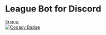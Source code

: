 ﻿# League Bot for Discord

Status: <br />
[![Codacy Badge](https://api.codacy.com/project/badge/Grade/1f7ab34501ad453d9ddbf86c03a1bebe)](https://app.codacy.com/app/stigakl/league-bot?utm_source=github.com&utm_medium=referral&utm_content=StigAkl/league-bot&utm_campaign=Badge_Grade_Dashboard)
